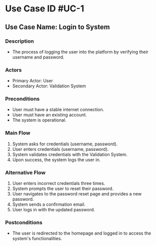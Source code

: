 # Use Case ID #UC-1

## Use Case Name: Login to System

### Description

- The process of logging the user into the platform by verifying their username and password.

### Actors

- Primary Actor: User
- Secondary Actor: Validation System

### Preconditions

- User must have a stable internet connection.
- User must have an existing account.
- The system is operational.

### Main Flow

1. System asks for credentials (username, password).
2. User enters credentials (username, password).
3. System validates credentials with the Validation System.
4. Upon success, the system logs the user in.

### Alternative Flow

1. User enters incorrect credentials three times.
2. System prompts the user to reset their password.
3. User navigates to the password reset page and provides a new password.
4. System sends a confirmation email.
5. User logs in with the updated password.

### Postconditions

- The user is redirected to the homepage and logged in to access the system's functionalities.